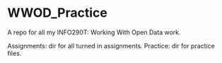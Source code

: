 WWOD_Practice
=============

A repo for all my INFO290T: Working With Open Data work.

Assignments: dir for all turned in assignments.
Practice: dir for practice files.
